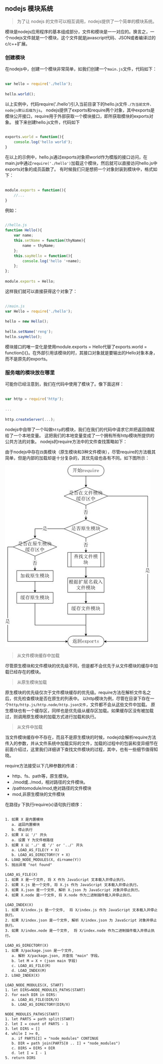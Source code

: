 ## nodejs 模块系统

> 为了让 nodejs 的文件可以相互调用，nodejs提供了一个简单的模块系统。

模块是nodejs应用程序的基本组成部分，文件和模块是一一对应的。换言之，一个nodejs文件就是一个模块，这个文件就是javascript代码、JSON或者编译过的c/c++扩展。

### 创建模块
在nodejs中，创建一个模块非常简单，如我们创建一个`main.js`文件，代码如下：
```javascript

var hello = require('./hello');

hello.world();


```
以上实例中，代码require('./hello')引入当前目录下的hello.js文件`./为当前文件，nodejs默认后缀为js`。
nodejs提供了exports和require两个对象，其中exports是模块公开接口，require用于外部获取一个模块接口，即所获取模块的exports对象。
接下来创建hello.js文件，代码如下
```javascript

exports.world = function(){
	console.log('hello world');
}

```
在以上的示例中，hello.js通过exports对象把world作为模版的接口访问，在main.js中通过`require('./hello')`加载这个模块，然后就可以直接访问hello.js中exports对象的成员函数了。
有时候我们只是想把一个对象封装到模块中，格式如下：
```javascript

module.exports = function(){
	//...
}

```
例如：
```javascript

//hello.js
function Hello(){
	var name;
	this.setName = function(thyName){
		name = thyName;
	};
	this.sayHello = function(){
		console.log('hello '+name);
	};
};

module.exports = Hello;

```
这样我们就可以直接获得这个对象了：
```javascript

//main.js
var Hello = require('./hello');

hello = new Hello();

hello.setName('reng');
hello.sayHello();

```
模块接口的唯一变化是使用module.exports = Hello代替了exports.world = function(){}。在外部引用该模块的时，其接口对象就是要输出的Hello对象本身，而不是原先的exports。

### 服务端的模块放在哪里
可能你已经注意到，我们在代码中使用了模块了。像下面这样：
```javascript

var http = require('http');

...

http.createServer(...);

```
nodejs中自带了一个叫做`http`的模块，我们在我们的代码中请求它并把返回值赋给了一个本地变量。
这把我们的本地变量变成了一个拥有所有http模块所提供的公共方法的对象。
nodejs的require方法中的文件查找策略如下：

由于nodejs中存在`四`类模块（原生模块和3种文件模块），尽管require的方法极其简单，但是内部的加载却是十分复杂的，其优先级也各有不同。如下图所示：

<img src="../dist/imgs/module-img.jpg">

> 从文件模块缓存中加载

尽管原生模块和文件模块的优先级不同，但是都不会优先于从文件模块的缓存中加载已经存在的模块。

> 从原生模块加载

原生模块的优先级仅次于文件模块缓存的优先级。require方法在解析文件名之后，优先检查模块是否在原生的列表中。
以http模块为例，尽管在目录下存在一个`http/http.js/http.node/http.json文件`，文件都不会从这些文件中加载。
原生模块也有一个缓存区，同样也是优先级从缓存区加载。如果缓存区没有被加载过，则调用原生模块的加载方式进行加载和执行。

> 从文件中加载

当文件模块缓存中不存在，而且不是原生模块的时候，nodejd会解析require方法传入的参数，并从文件系统中加载实际的文件，加载的过程中的包装和变异细节在前面介绍过，这里我们详细讲下查找文件模块的过程，其中，也有一些细节值得知晓。

require方法接受以下几种参数的传递：
- http、fs、path等，原生模块。
- ./mod或../mod，相对路径的文件模块。
- /pathtomodule/mod,绝对路径的文件模块
- mod,非原生模块的文件模块

在路径y 下执行require(x)语句执行顺序：
```

1. 如果 X 是内置模块
   a. 返回内置模块
   b. 停止执行
2. 如果 X 以 '/' 开头
   a. 设置 Y 为文件根路径
3. 如果 X 以 './' 或 '/' or '../' 开头
   a. LOAD_AS_FILE(Y + X)
   b. LOAD_AS_DIRECTORY(Y + X)
4. LOAD_NODE_MODULES(X, dirname(Y))
5. 抛出异常 "not found"

LOAD_AS_FILE(X)
1. 如果 X 是一个文件, 将 X 作为 JavaScript 文本载入并停止执行。
2. 如果 X.js 是一个文件, 将 X.js 作为 JavaScript 文本载入并停止执行。
3. 如果 X.json 是一个文件, 解析 X.json 为 JavaScript 对象并停止执行。
4. 如果 X.node 是一个文件, 将 X.node 作为二进制插件载入并停止执行。

LOAD_INDEX(X)
1. 如果 X/index.js 是一个文件,  将 X/index.js 作为 JavaScript 文本载入并停止执行。
2. 如果 X/index.json 是一个文件, 解析 X/index.json 为 JavaScript 对象并停止执行。
3. 如果 X/index.node 是一个文件,  将 X/index.node 作为二进制插件载入并停止执行。

LOAD_AS_DIRECTORY(X)
1. 如果 X/package.json 是一个文件,
   a. 解析 X/package.json, 并查找 "main" 字段。
   b. let M = X + (json main 字段)
   c. LOAD_AS_FILE(M)
   d. LOAD_INDEX(M)
2. LOAD_INDEX(X)

LOAD_NODE_MODULES(X, START)
1. let DIRS=NODE_MODULES_PATHS(START)
2. for each DIR in DIRS:
   a. LOAD_AS_FILE(DIR/X)
   b. LOAD_AS_DIRECTORY(DIR/X)

NODE_MODULES_PATHS(START)
1. let PARTS = path split(START)
2. let I = count of PARTS - 1
3. let DIRS = []
4. while I >= 0,
   a. if PARTS[I] = "node_modules" CONTINUE
   b. DIR = path join(PARTS[0 .. I] + "node_modules")
   c. DIRS = DIRS + DIR
   d. let I = I - 1
5. return DIRS

```



























